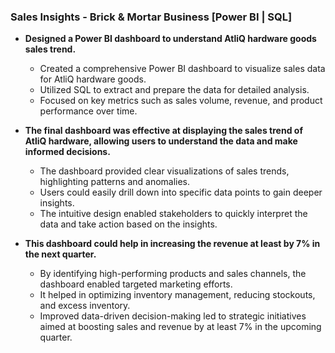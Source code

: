 ### Sales Insights - Brick & Mortar Business [Power BI | SQL]

- **Designed a Power BI dashboard to understand AtliQ hardware goods sales trend.**
  - Created a comprehensive Power BI dashboard to visualize sales data for AtliQ hardware goods.
  - Utilized SQL to extract and prepare the data for detailed analysis.
  - Focused on key metrics such as sales volume, revenue, and product performance over time.

- **The final dashboard was effective at displaying the sales trend of AtliQ hardware, allowing users to understand the data and make informed decisions.**
  - The dashboard provided clear visualizations of sales trends, highlighting patterns and anomalies.
  - Users could easily drill down into specific data points to gain deeper insights.
  - The intuitive design enabled stakeholders to quickly interpret the data and take action based on the insights.

- **This dashboard could help in increasing the revenue at least by 7% in the next quarter.**
  - By identifying high-performing products and sales channels, the dashboard enabled targeted marketing efforts.
  - It helped in optimizing inventory management, reducing stockouts, and excess inventory.
  - Improved data-driven decision-making led to strategic initiatives aimed at boosting sales and revenue by at least 7% in the upcoming quarter.
